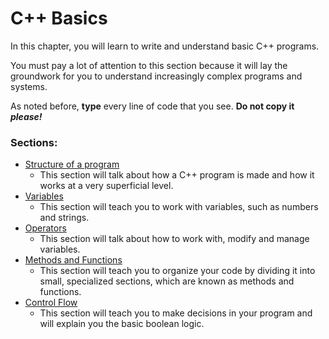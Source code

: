 # C++ Basics

In this chapter, you will learn to write and understand basic C++ programs. 

You must pay a lot of attention to this section because it will lay the groundwork for you to understand increasingly complex programs and systems.

As noted before, **type** every line of code that you see. **Do not copy it *please!***

### Sections:

+ [Structure of a program](2.2.1.md)
    + This section will talk about how a C++ program is made and how it works at a very superficial level. 
+ [Variables](2.2.2.md)
    + This section will teach you to work with variables, such as numbers and strings. 
+ [Operators](2.2.3.md)
    + This section will talk about how to work with, modify and manage variables.  
+ [Methods and Functions](2.2.4.md)
    + This section will teach you to organize your code by dividing it into small, specialized sections, which are known as methods and functions. 
+ [Control Flow](2.2.5.md)
    + This section will teach you to make decisions in your program and will explain you the basic boolean logic. 


